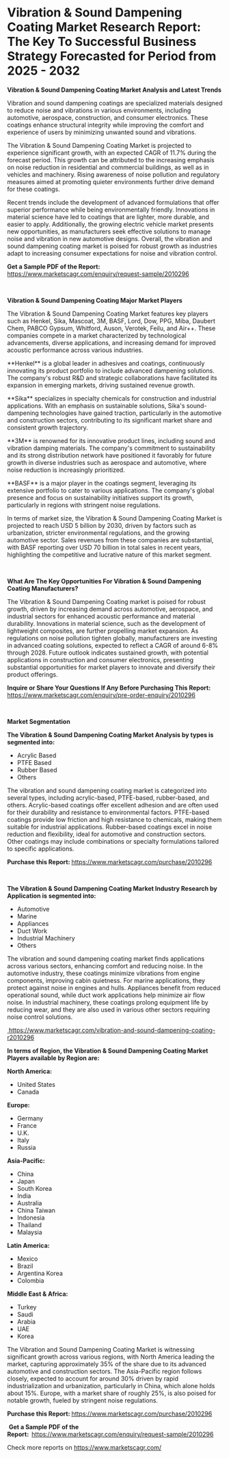 <p><h1>Vibration & Sound Dampening Coating Market Research Report: The Key To Successful Business Strategy Forecasted for Period from 2025 - 2032</h1></p><p><strong>Vibration & Sound Dampening Coating Market Analysis and Latest Trends</strong></p>
<p><p>Vibration and sound dampening coatings are specialized materials designed to reduce noise and vibrations in various environments, including automotive, aerospace, construction, and consumer electronics. These coatings enhance structural integrity while improving the comfort and experience of users by minimizing unwanted sound and vibrations.</p><p>The Vibration & Sound Dampening Coating Market is projected to experience significant growth, with an expected CAGR of 11.7% during the forecast period. This growth can be attributed to the increasing emphasis on noise reduction in residential and commercial buildings, as well as in vehicles and machinery. Rising awareness of noise pollution and regulatory measures aimed at promoting quieter environments further drive demand for these coatings.</p><p>Recent trends include the development of advanced formulations that offer superior performance while being environmentally friendly. Innovations in material science have led to coatings that are lighter, more durable, and easier to apply. Additionally, the growing electric vehicle market presents new opportunities, as manufacturers seek effective solutions to manage noise and vibration in new automotive designs. Overall, the vibration and sound dampening coating market is poised for robust growth as industries adapt to increasing consumer expectations for noise and vibration control.</p></p>
<p><strong>Get a Sample PDF of the Report:&nbsp;</strong> <a href="https://www.marketscagr.com/enquiry/request-sample/2010296?utm_campaign=2990&utm_medium=2&utm_source=Github&utm_content=ia&utm_term=03042025&utm_id=vibration-sound-dampening-coating">https://www.marketscagr.com/enquiry/request-sample/2010296</a></p>
<p>&nbsp;</p>
<p><strong>Vibration & Sound Dampening Coating Major Market Players</strong></p>
<p><p>The Vibration & Sound Dampening Coating Market features key players such as Henkel, Sika, Mascoat, 3M, BASF, Lord, Dow, PPG, Miba, Daubert Chem, PABCO Gypsum, Whitford, Auson, Verotek, Feilu, and Air++. These companies compete in a market characterized by technological advancements, diverse applications, and increasing demand for improved acoustic performance across various industries.</p><p>**Henkel** is a global leader in adhesives and coatings, continuously innovating its product portfolio to include advanced dampening solutions. The company's robust R&D and strategic collaborations have facilitated its expansion in emerging markets, driving sustained revenue growth.</p><p>**Sika** specializes in specialty chemicals for construction and industrial applications. With an emphasis on sustainable solutions, Sika's sound-dampening technologies have gained traction, particularly in the automotive and construction sectors, contributing to its significant market share and consistent growth trajectory.</p><p>**3M** is renowned for its innovative product lines, including sound and vibration damping materials. The company's commitment to sustainability and its strong distribution network have positioned it favorably for future growth in diverse industries such as aerospace and automotive, where noise reduction is increasingly prioritized.</p><p>**BASF** is a major player in the coatings segment, leveraging its extensive portfolio to cater to various applications. The company's global presence and focus on sustainability initiatives support its growth, particularly in regions with stringent noise regulations.</p><p>In terms of market size, the Vibration & Sound Dampening Coating Market is projected to reach USD 5 billion by 2030, driven by factors such as urbanization, stricter environmental regulations, and the growing automotive sector. Sales revenues from these companies are substantial, with BASF reporting over USD 70 billion in total sales in recent years, highlighting the competitive and lucrative nature of this market segment.</p></p>
<p>&nbsp;</p>
<p><strong>What Are The Key Opportunities For Vibration & Sound Dampening Coating Manufacturers?</strong></p>
<p><p>The Vibration & Sound Dampening Coating market is poised for robust growth, driven by increasing demand across automotive, aerospace, and industrial sectors for enhanced acoustic performance and material durability. Innovations in material science, such as the development of lightweight composites, are further propelling market expansion. As regulations on noise pollution tighten globally, manufacturers are investing in advanced coating solutions, expected to reflect a CAGR of around 6-8% through 2028. Future outlook indicates sustained growth, with potential applications in construction and consumer electronics, presenting substantial opportunities for market players to innovate and diversify their product offerings.</p></p>
<p><strong>Inquire or Share Your Questions If Any Before Purchasing This Report:</strong> <a href="https://www.marketscagr.com/enquiry/pre-order-enquiry/2010296?utm_campaign=2990&utm_medium=2&utm_source=Github&utm_content=ia&utm_term=03042025&utm_id=vibration-sound-dampening-coating">https://www.marketscagr.com/enquiry/pre-order-enquiry/2010296</a></p>
<p>&nbsp;</p>
<p><strong>Market Segmentation</strong></p>
<p><strong>The Vibration & Sound Dampening Coating Market Analysis by types is segmented into:</strong></p>
<p><ul><li>Acrylic Based</li><li>PTFE Based</li><li>Rubber Based</li><li>Others</li></ul></p>
<p><p>The vibration and sound dampening coating market is categorized into several types, including acrylic-based, PTFE-based, rubber-based, and others. Acrylic-based coatings offer excellent adhesion and are often used for their durability and resistance to environmental factors. PTFE-based coatings provide low friction and high resistance to chemicals, making them suitable for industrial applications. Rubber-based coatings excel in noise reduction and flexibility, ideal for automotive and construction sectors. Other coatings may include combinations or specialty formulations tailored to specific applications.</p></p>
<p><strong>Purchase this Report:&nbsp;</strong><a href="https://www.marketscagr.com/purchase/2010296?utm_campaign=2990&utm_medium=2&utm_source=Github&utm_content=ia&utm_term=03042025&utm_id=vibration-sound-dampening-coating">https://www.marketscagr.com/purchase/2010296</a></p>
<p>&nbsp;</p>
<p><strong>The Vibration & Sound Dampening Coating Market Industry Research by Application is segmented into:</strong></p>
<p><ul><li>Automotive</li><li>Marine</li><li>Appliances</li><li>Duct Work</li><li>Industrial Machinery</li><li>Others</li></ul></p>
<p><p>The vibration and sound dampening coating market finds applications across various sectors, enhancing comfort and reducing noise. In the automotive industry, these coatings minimize vibrations from engine components, improving cabin quietness. For marine applications, they protect against noise in engines and hulls. Appliances benefit from reduced operational sound, while duct work applications help minimize air flow noise. In industrial machinery, these coatings prolong equipment life by reducing wear, and they are also used in various other sectors requiring noise control solutions.</p></p>
<p><a href="https://www.marketscagr.com/vibration-and-sound-dampening-coating-r2010296?utm_campaign=2990&utm_medium=2&utm_source=Github&utm_content=ia&utm_term=03042025&utm_id=vibration-sound-dampening-coating">&nbsp;https://www.marketscagr.com/vibration-and-sound-dampening-coating-r2010296</a></p>
<p><strong>In terms of Region, the Vibration & Sound Dampening Coating Market Players available by Region are:</strong></p>
<p>
    <p> <strong> North America: </strong>
        <ul>
            <li>United States</li>
            <li>Canada</li>
        </ul>
        </p> 
    <p> <strong> Europe: </strong>
        <ul>
            <li>Germany</li>
            <li>France</li>
            <li>U.K.</li>
            <li>Italy</li>
            <li>Russia</li>
        </ul>
        </p> 
    <p> <strong> Asia-Pacific: </strong>
        <ul>
            <li>China</li>
            <li>Japan</li>
            <li>South Korea</li>
            <li>India</li>
            <li>Australia</li>
            <li>China Taiwan</li>
            <li>Indonesia</li>
            <li>Thailand</li>
            <li>Malaysia</li>
        </ul>
        </p> 
    <p> <strong> Latin America: </strong>
        <ul>
            <li>Mexico</li>
            <li>Brazil</li>
            <li>Argentina Korea</li>
            <li>Colombia</li>
        </ul>
        </p> 
    <p> <strong> Middle East & Africa: </strong>
        <ul>
            <li>Turkey</li>
            <li>Saudi</li>
            <li>Arabia</li>
            <li>UAE</li>
            <li>Korea</li>
        </ul>
    </p>
    </p>
<p><p>The Vibration and Sound Dampening Coating Market is witnessing significant growth across various regions, with North America leading the market, capturing approximately 35% of the share due to its advanced automotive and construction sectors. The Asia-Pacific region follows closely, expected to account for around 30% driven by rapid industrialization and urbanization, particularly in China, which alone holds about 15%. Europe, with a market share of roughly 25%, is also poised for notable growth, fueled by stringent noise regulations.</p></p>
<p><strong>Purchase this Report: </strong><a href="https://www.marketscagr.com/purchase/2010296?utm_campaign=2990&utm_medium=2&utm_source=Github&utm_content=ia&utm_term=03042025&utm_id=vibration-sound-dampening-coating">https://www.marketscagr.com/purchase/2010296</a></p>
<p>&nbsp;<strong>Get a Sample PDF of the Report:&nbsp;&nbsp;</strong><a href="https://www.marketscagr.com/enquiry/request-sample/2010296?utm_campaign=2990&utm_medium=2&utm_source=Github&utm_content=ia&utm_term=03042025&utm_id=vibration-sound-dampening-coating">https://www.marketscagr.com/enquiry/request-sample/2010296</a></p>
<p><strong></strong></p>
<p>Check more reports on <a href="https://www.marketscagr.com/?utm_campaign=2990&utm_medium=2&utm_source=Github&utm_content=ia&utm_term=03042025&utm_id=vibration-sound-dampening-coating">https://www.marketscagr.com/</a></p>